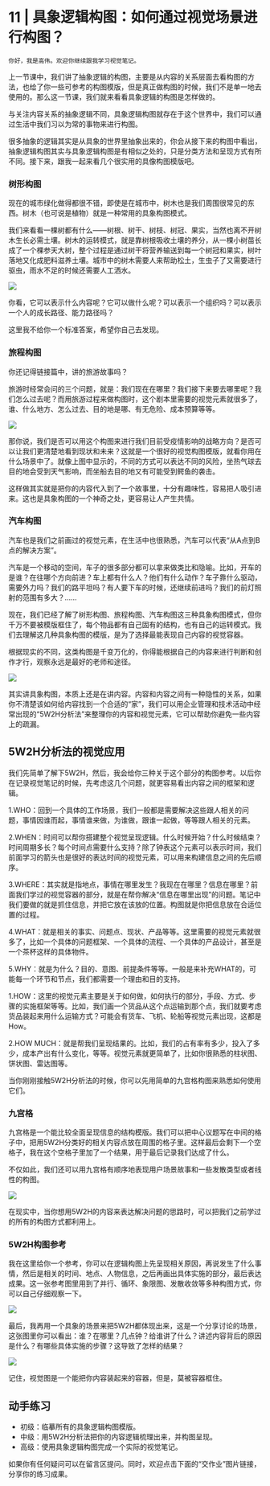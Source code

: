 # 11 | 具象逻辑构图：如何通过视觉场景进行构图？

    你好，我是高伟。欢迎你继续跟我学习视觉笔记。

上一节课中，我们讲了抽象逻辑的构图，主要是从内容的关系层面去看构图的方法，也给了你一些可参考的构图模版，但是真正做构图的时候，我们不是单一地去使用的。那么这一节课，我们就来看看具象逻辑的构图是怎样做的。

与关注内容关系的抽象逻辑不同，具象逻辑构图就存在于这个世界中，我们可以通过生活中我们习以为常的事物来进行构图。

很多抽象的逻辑其实是从具象的世界里抽象出来的，你会从接下来的构图中看出，抽象逻辑构图其实与具象逻辑构图是有相似之处的，只是分类方法和呈现方式有所不同。接下来，跟我一起来看几个很实用的具像构图模版吧。

### 树形构图

现在的城市绿化做得都很不错，即使是在城市中，树木也是我们周围很常见的东西。树木（也可说是植物）就是一种常用的具象构图模式。

我们来看看一棵树都有什么——树根、树干、树枝、树冠、果实，当然也离不开树木生长必需土壤。树木的运转模式，就是靠树根吸收土壤的养分，从一棵小树苗长成了一个棵参天大树，整个过程是通过树干将营养输送到每一个树冠和果实，树叶落地又化成肥料滋养土壤。城市中的树木需要人来帮助松土，生虫子了又需要进行驱虫，雨水不足的时候还需要人工洒水。

![](https://static001.geekbang.org/resource/image/2d/a4/2d82934c7ed14cb66d296fed517f00a4.jpg)

你看，它可以表示什么内容呢？它可以做什么呢？可以表示一个组织吗？可以表示一个人的成长路径、能力路径吗？

这里我不给你一个标准答案，希望你自己去发现。

### 旅程构图

你还记得链接篇中，讲的旅游故事吗？

旅游时经常会问的三个问题，就是：我们现在在哪里？我们接下来要去哪里呢？我们怎么过去呢？而用旅游过程来做构图时，这个剧本里需要的视觉元素就很多了，谁、什么地方、怎么过去、目的地是哪、有无危险、成本预算等等。

![](https://static001.geekbang.org/resource/image/b3/e1/b3bd6851d4cf5d62ec486c379d487de1.jpg)

那你说，我们是否可以用这个构图来进行我们目前受疫情影响的战略方向？是否可以让我们更清楚地看到现状和未来？这就是一个很好的视觉构图模版，就看你用在什么场景中了。就像上图中显示的，不同的方式可以表达不同的风险，坐热气球去目的地会受到天气影响，而坐船去目的地又有可能受到鳄鱼的袭击。

这样做其实就是把你的内容代入到了一个故事里，十分有趣味性，容易把人吸引进来。这也是具象构图的一个神奇之处，更容易让人产生共情。

### 汽车构图

汽车也是我们之前画过的视觉元素，在生活中也很熟悉，汽车可以代表“从A点到B点的解决方案”。

汽车是一个移动的空间，车子的很多部分都可以拿来做类比和隐喻。比如，开车的是谁？在往哪个方向前进？车上都有什么人？他们有什么动作？车子靠什么驱动，需要外力吗？我们的路平坦吗？有人要下车的时候，还继续前进吗？我们的前灯照射的范围有多大？……

现在，我们已经了解了树形构图、旅程构图、汽车构图这三种具象构图模式，但你千万不要被模版框住了，每个物品都有自己固有的结构，也有自己的运转模式。我们去理解这几种具象构图的模版，是为了选择最能表现自己内容的视觉容器。

根据现实的不同，这类构图是千变万化的，你得能根据自己的内容来进行判断和创作才行，观察永远是最好的老师和途径。

![](https://static001.geekbang.org/resource/image/47/65/47be27e8facda820a4760b86c5d97d65.jpg)

其实讲具象构图，本质上还是在讲内容。内容和内容之间有一种隐性的关系，如果你不清楚该如何给内容找到一个合适的“家”，我们可以用企业管理和技术活动中经常出现的“5W2H分析法”来整理你的内容和视觉元素，它可以帮助你避免一些内容上的疏漏。

## 5W2H分析法的视觉应用

我们先简单了解下5W2H，然后，我会给你三种关于这个部分的构图参考。以后你在记录视觉笔记的时候，先考虑这几个问题，就更容易看出内容之间的框架和逻辑。

1.WHO：回到一个具体的工作场景，我们一般都是需要解决这些跟人相关的问题，事情因谁而起，事情谁来做，为谁做，跟谁一起做，等等跟人相关的元素。

2.WHEN：时间可以帮你搭建整个视觉呈现逻辑。什么时候开始？什么时候结束？时间周期多长？每个时间点需要什么支持？除了钟表这个元素可以表示时间，我们前面学习的箭头也是很好的表达时间的视觉元素，可以用来构建信息之间的先后顺序。

3.WHERE：其实就是指地点，事情在哪里发生？我现在在哪里？信息在哪里？前面我们学过的视觉容器的部分，就是在帮你解决“信息在哪里出现”的问题。笔记中我们要做的就是抓住信息，并把它放在该放的位置。构图就是你把信息放在合适位置的过程。

4.WHAT：就是相关的事实、问题点、现状、产品等等。这里需要的视觉元素就很多了，比如一个具体的问题框架、一个具体的流程、一个具体的产品设计，甚至是一个茶杯这样的具体物件。

5.WHY：就是为什么？目的、意图、前提条件等等。一般是来补充WHAT的，可能每一个环节和节点，我们都需要一个理由和目的支持。

1.HOW：这里的视觉元素主要是关于如何做，如何执行的部分，手段、方式、步骤的实施框架等等。比如，我们画一个货品从这个点运输到那个点，我们就要考虑货品装起来用什么运输方式？可能会有货车、飞机、轮船等视觉元素出现，这都是How。

2.HOW MUCH：就是帮我们呈现结果的。比如，我们的占有率有多少，投入了多少，成本产出有什么变化，等等。视觉元素就更简单了，比如你很熟悉的柱状图、饼状图、雷达图等。

当你刚刚接触5W2H分析法的时候，你可以先用简单的九宫格构图来熟悉如何使用它们。

### 九宫格

九宫格是一个能比较全面呈现信息的结构模版。我们可以把中心议题写在中间的格子中，把用5W2H分类好的相关内容点放在周围的格子里。这样最后会剩下一个空格子，我在这个空格子里加了一个结果，用于最后记录我们达成了什么。

不仅如此，我们还可以用九宫格有顺序地表现用户场景故事和一些发散类型或者线性的构图。

![](https://static001.geekbang.org/resource/image/a4/6c/a4a678160945a85d9550b8952b67066c.jpg)

在现实中，当你想用5W2H的内容来表达解决问题的思路时，可以把我们之前学过的所有的构图方式都利用上。

### 5W2H构图参考

我在这里给你一个参考，你可以在逻辑构图上先呈现相关原因，再说发生了什么事情，然后是相关的时间、地点、人物信息，之后再画出具体实施的部分，最后表达成果。这一张参考图里用到了并行、循环、象限图、发散收敛等多种构图方式，你可以自己仔细观察一下。

![](https://static001.geekbang.org/resource/image/a6/6b/a6f9c7cef8881c1c7b7393bf99422c6b.jpg)

最后，我再用一个具象的场景来把5W2H都体现出来，这是一个分享讨论的场景，这张图里你可以看出：谁？在哪里？几点钟？给谁讲了什么？讲述内容背后的原因是什么？有哪些具体实施的步骤？这导致了怎样的结果？

![](https://static001.geekbang.org/resource/image/38/d1/38736eb80e92706ce5a610508bf4fcd1.jpg)

记住，视觉图是一个能把你内容装起来的容器，但是，莫被容器框住。

## 动手练习

*   初级：临摹所有的具象逻辑构图模版。
*   中级：用5W2H分析法把你的内容逻辑梳理出来，并构图呈现。
*   高级：使用具象逻辑构图完成一个实际的视觉笔记。

如果你有任何疑问可以在留言区提问。同时，欢迎点击下面的“交作业”图片链接，分享你的练习成果。
    